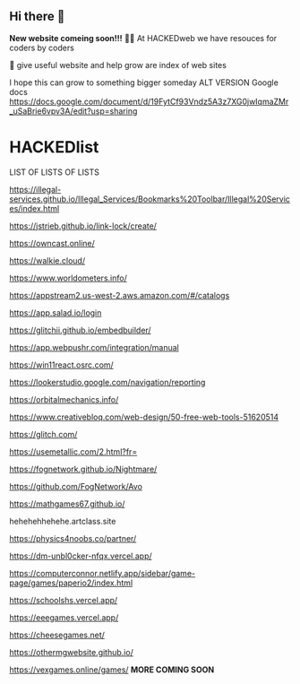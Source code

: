 ## Hi there 👋
**New website comeing soon!!!**
🙋‍♀️ At HACKEDweb we have resouces for coders by coders 

🌈 give useful website and help grow are index of web sites

I hope this can grow to something bigger someday
ALT VERSION Google docs https://docs.google.com/document/d/19FytCf93Vndz5A3z7XG0jwIqmaZMr_uSaBrie6vpv3A/edit?usp=sharing



# HACKEDlist
LIST OF LISTS OF LISTS

https://illegal-services.github.io/Illegal_Services/Bookmarks%20Toolbar/Illegal%20Services/index.html

https://jstrieb.github.io/link-lock/create/

https://owncast.online/

https://walkie.cloud/

https://www.worldometers.info/

https://appstream2.us-west-2.aws.amazon.com/#/catalogs

https://app.salad.io/login

https://glitchii.github.io/embedbuilder/

https://app.webpushr.com/integration/manual

https://win11react.osrc.com/

https://lookerstudio.google.com/navigation/reporting

https://orbitalmechanics.info/

https://www.creativebloq.com/web-design/50-free-web-tools-51620514

https://glitch.com/

https://usemetallic.com/2.html?fr=

https://fognetwork.github.io/Nightmare/

https://github.com/FogNetwork/Avo

https://mathgames67.github.io/

hehehehhehehe.artclass.site

https://physics4noobs.co/partner/

https://dm-unbl0cker-nfqx.vercel.app/

https://computerconnor.netlify.app/sidebar/game-page/games/paperio2/index.html

https://schoolshs.vercel.app/

https://eeegames.vercel.app/

https://cheesegames.net/

https://othermgwebsite.github.io/

https://vexgames.online/games/
**MORE COMING SOON**







